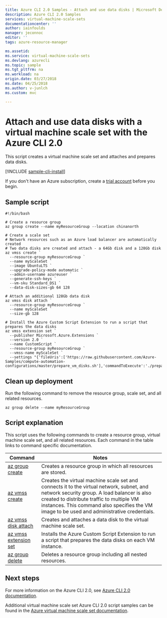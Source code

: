```yaml
---
title: Azure CLI 2.0 Samples - Attach and use data disks | Microsoft Docs
description: Azure CLI 2.0 Samples
services: virtual-machine-scale-sets
documentationcenter: ''
author: iainfoulds
manager: jeconnoc
editor: ''
tags: azure-resource-manager

ms.assetid:
ms.service: virtual-machine-scale-sets
ms.devlang: azurecli
ms.topic: sample
ms.tgt_pltfrm: na
ms.workload: na
origin.date: 03/27/2018
ms.date: 04/25/2018
ms.author: v-junlch
ms.custom: mvc

---
```


# Attach and use data disks with a virtual machine scale set with the Azure CLI 2.0
This script creates a virtual machine scale set and attaches and prepares data disks.

[!INCLUDE [sample-cli-install](../../../includes/sample-cli-install.md)]

If you don't have an Azure subscription, create a [trial account](https://www.azure.cn/pricing/1rmb-trial) before you begin.

## Sample script
```azurecli
#!/bin/bash

# Create a resource group
az group create --name myResourceGroup --location chinanorth

# Create a scale set
# Network resources such as an Azure load balancer are automatically created
# Two data disks are created and attach - a 64Gb disk and a 128Gb disk
az vmss create `
  --resource-group myResourceGroup `
  --name myScaleSet `
  --image UbuntuLTS `
  --upgrade-policy-mode automatic `
  --admin-username azureuser `
  --generate-ssh-keys `
  --vm-sku Standard_DS1 `
  --data-disk-sizes-gb 64 128

# Attach an additional 128Gb data disk
az vmss disk attach `
  --resource-group myResourceGroup `
  --name myScaleSet `
  --size-gb 128

# Install the Azure Custom Script Extension to run a script that prepares the data disks
az vmss extension set `
  --publisher Microsoft.Azure.Extensions `
  --version 2.0 `
  --name CustomScript `
  --resource-group myResourceGroup `
  --vmss-name myScaleSet `
  --settings "{'fileUris':['https://raw.githubusercontent.com/Azure-Samples/compute-automation-configurations/master/prepare_vm_disks.sh'],'commandToExecute':'./prepare_vm_disks.sh'}"
```

## Clean up deployment
Run the following command to remove the resource group, scale set, and all related resources.

```azurecli
az group delete --name myResourceGroup
```

## Script explanation
This script uses the following commands to create a resource group, virtual machine scale set, and all related resources. Each command in the table links to command specific documentation.

| Command | Notes |
|---|---|
| [az group create](/cli/ad/group#az_ad_group_create) | Creates a resource group in which all resources are stored. |
| [az vmss create](/cli/vmss#az_vmss_create) | Creates the virtual machine scale set and connects it to the virtual network, subnet, and network security group. A load balancer is also created to distribute traffic to multiple VM instances. This command also specifies the VM image to be used and administrative credentials.  |
| [az vmss disk attach](/cli/vmss/disk#az_vmss_disk_attach) | Creates and attaches a data disk to the virtual machine scale set. |
| [az vmss extension set](/cli/vmss/extension#az_vmss_extension_set) | Installs the Azure Custom Script Extension to run a script that prepares the data disks on each VM instance. |
| [az group delete](/cli/ad/group#delete) | Deletes a resource group including all nested resources. |

## Next steps
For more information on the Azure CLI 2.0, see [Azure CLI 2.0 documentation](/cli/?view=azure-cli-latest).

Additional virtual machine scale set Azure CLI 2.0 script samples can be found in the [Azure virtual machine scale set documentation](../cli-samples.md).


